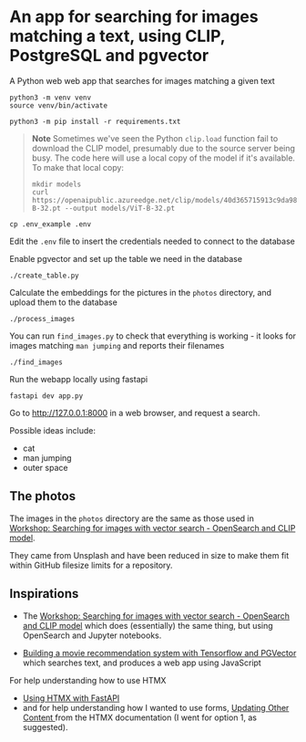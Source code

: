 # An app for searching for images matching a text, using CLIP, PostgreSQL and pgvector

A Python web web app that searches for images matching a given text


```shell
python3 -m venv venv
source venv/bin/activate
```

```shell
python3 -m pip install -r requirements.txt
```

> **Note** Sometimes we've seen the Python `clip.load` function fail to download the CLIP model, presumably due to the source server being busy. The code here will use a local copy of the model if it's available. To make that local copy:
>
>     mkdir models
>     curl https://openaipublic.azureedge.net/clip/models/40d365715913c9da98579312b702a82c18be219cc2a73407c4526f58eba950af/ViT-B-32.pt --output models/ViT-B-32.pt

```shell
cp .env_example .env
```

Edit the `.env` file to insert the credentials needed to connect to the database

Enable pgvector and set up the table we need in the database
```shell
./create_table.py
```

Calculate the embeddings for the pictures in the `photos` directory, and
upload them to the database
```shell
./process_images
```

You can run `find_images.py` to check that everything is working - it looks
for images matching `man jumping` and reports their filenames
```shell
./find_images
```

Run the webapp locally using fastapi
```shell
fastapi dev app.py
```

Go to http://127.0.0.1:8000 in a web browser, and request a search.

Possible ideas include:
* cat
* man jumping
* outer space

## The photos

The images in the `photos` directory are the same as those used in [Workshop: Searching for images with vector search - OpenSearch and CLIP model](https://github.com/Aiven-Labs/workshop-multimodal-search-CLIP-OpenSearch).

They came from Unsplash and have been reduced in size to make them fit within
GitHub filesize limits for a repository.


## Inspirations

* The [Workshop: Searching for images with vector search - OpenSearch and CLIP
  model](https://github.com/Aiven-Labs/workshop-multimodal-search-CLIP-OpenSearch)
  which does (essentially) the same thing, but using OpenSearch and Jupyter
  notebooks.

* [Building a movie recommendation system with Tensorflow and
  PGVector](https://github.com/Aiven-Labs/pgvector-tensorflow-movie-recommendations-workshop)
  which searches text, and produces a web app using JavaScript

For help understanding how to use HTMX
* [Using HTMX with FastAPI](https://testdriven.io/blog/fastapi-htmx/)
* and for help understanding how I wanted to use forms, [Updating Other Content
](https://htmx.org/examples/update-other-content/) from the HTMX documentation
(I went for option 1, as suggested).
